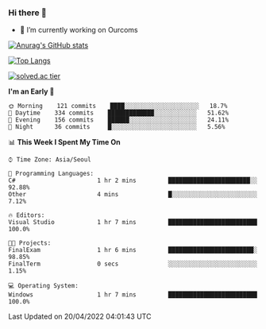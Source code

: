 ### Hi there 👋

- 🔭 I’m currently working on Ourcoms

<!--
**Rhange/Rhange** is a ✨ _special_ ✨ repository because its `README.md` (this file) appears on your GitHub profile.

Here are some ideas to get you started:

- 🌱 I’m currently learning ...
- 👯 I’m looking to collaborate on ...
- 🤔 I’m looking for help with ...
- 💬 Ask me about ...
- 📫 How to reach me: ...
- 😄 Pronouns: ...
- ⚡ Fun fact: ...
-->

[![Anurag's GitHub stats](https://github-readme-stats.vercel.app/api?username=rhange&show_icons=true&theme=gruvbox)](https://github.com/anuraghazra/github-readme-stats)

[![Top Langs](https://github-readme-stats.vercel.app/api/top-langs/?username=rhange&layout=compact&theme=gruvbox)](https://github.com/anuraghazra/github-readme-stats)

[![solved.ac tier](http://mazassumnida.wtf/api/generate_badge?boj=rhange0511)](https://solved.ac/rhange0511)

  <!--START_SECTION:waka-->
**I'm an Early 🐤** 

```text
🌞 Morning    121 commits    ████░░░░░░░░░░░░░░░░░░░░░   18.7% 
🌆 Daytime    334 commits    █████████████░░░░░░░░░░░░   51.62% 
🌃 Evening    156 commits    ██████░░░░░░░░░░░░░░░░░░░   24.11% 
🌙 Night      36 commits     █░░░░░░░░░░░░░░░░░░░░░░░░   5.56%

```


📊 **This Week I Spent My Time On** 

```text
⌚︎ Time Zone: Asia/Seoul

💬 Programming Languages: 
C#                       1 hr 2 mins         ███████████████████████░░   92.88% 
Other                    4 mins              █░░░░░░░░░░░░░░░░░░░░░░░░   7.12%

🔥 Editors: 
Visual Studio            1 hr 7 mins         █████████████████████████   100.0%

🐱‍💻 Projects: 
FinalExam                1 hr 6 mins         ████████████████████████░   98.85% 
FinalTerm                0 secs              ░░░░░░░░░░░░░░░░░░░░░░░░░   1.15%

💻 Operating System: 
Windows                  1 hr 7 mins         █████████████████████████   100.0%

```


 Last Updated on 20/04/2022 04:01:43 UTC
<!--END_SECTION:waka-->
